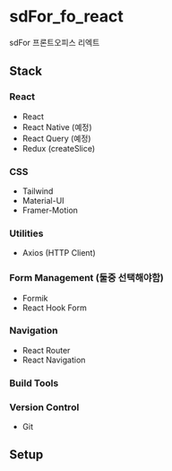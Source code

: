 # sdFor_fo_react
 sdFor 프론트오피스 리엑트

## Stack
### React
- React
- React Native (예정)
- React Query (예정)
- Redux (createSlice)

### CSS
- Tailwind
- Material-UI
- Framer-Motion


### Utilities
- Axios (HTTP Client)

### Form Management (둘중 선택해야함)
- Formik
- React Hook Form

### Navigation
- React Router
- React Navigation


### Build Tools




### Version Control
- Git




## Setup

